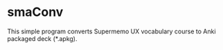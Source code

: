 # smaConv
This simple program converts Supermemo UX vocabulary course to Anki packaged deck (*.apkg).

